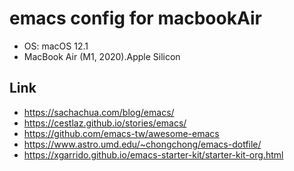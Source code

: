 # emacs config for macbookAir

* OS: macOS 12.1
* MacBook Air (M1, 2020).Apple Silicon
## Link
* https://sachachua.com/blog/emacs/
* https://cestlaz.github.io/stories/emacs/
* https://github.com/emacs-tw/awesome-emacs
* https://www.astro.umd.edu/~chongchong/emacs-dotfile/
* https://xgarrido.github.io/emacs-starter-kit/starter-kit-org.html
